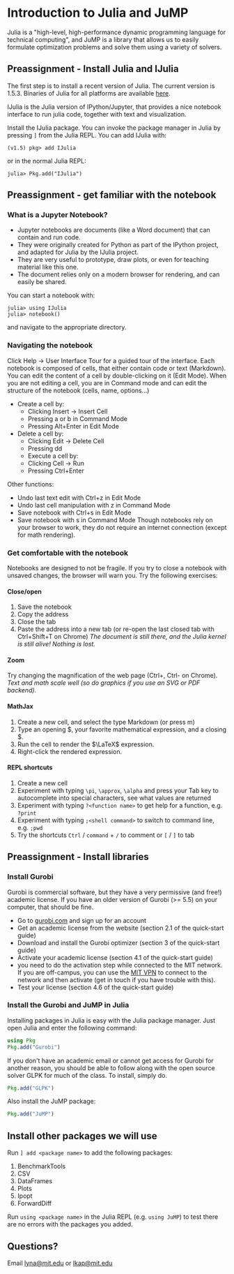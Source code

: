 # Introduction to Julia and JuMP

Julia is a "high-level, high-performance dynamic programming language for technical computing", and JuMP is a library that allows us to easily formulate optimization problems and solve them using a variety of solvers.

## Preassignment - Install Julia and IJulia

The first step is to install a recent version of Julia. The current version is 1.5.3. Binaries of Julia for all platforms are available [here](https://julialang.org/downloads/).

IJulia is the Julia version of IPython/Jupyter, that provides a nice notebook interface to run julia code, together with text and visualization.

Install the IJulia package.
You can invoke the package manager in Julia by pressing `]` from the Julia REPL.
You can add IJulia with:
```
(v1.5) pkg> add IJulia
```
or in the normal Julia REPL:
```
julia> Pkg.add("IJulia")
```

## Preassignment - get familiar with the notebook

### What is a Jupyter Notebook?
- Jupyter notebooks are documents (like a Word document) that can contain and run code.
- They were originally created for Python as part of the IPython project, and adapted for Julia by the IJulia project.
- They are very useful to prototype, draw plots, or even for teaching material like this one.
- The document relies only on a modern browser for rendering, and can easily be shared.

You can start a notebook with:
```
julia> using IJulia
julia> notebook()
```
and navigate to the appropriate directory.

### Navigating the notebook
Click Help -> User Interface Tour for a guided tour of the interface.
Each notebook is composed of cells, that either contain code or text (Markdown).
You can edit the content of a cell by double-clicking on it (Edit Mode).
When you are not editing a cell, you are in Command mode and can edit the structure of the notebook (cells, name, options...)

- Create a cell by:
	- Clicking Insert -> Insert Cell
	- Pressing a or b in Command Mode
	- Pressing Alt+Enter in Edit Mode
- Delete a cell by:
	- Clicking Edit -> Delete Cell
	- Pressing dd
	- Execute a cell by:
	- Clicking Cell -> Run
	- Pressing Ctrl+Enter

Other functions:

- Undo last text edit with Ctrl+z in Edit Mode
- Undo last cell manipulation with z in Command Mode
- Save notebook with Ctrl+s in Edit Mode
- Save notebook with s in Command Mode
Though notebooks rely on your browser to work, they do not require an internet connection (except for math rendering).

### Get comfortable with the notebook
Notebooks are designed to not be fragile. If you try to close a notebook with unsaved changes, the browser will warn you.
Try the following exercises:

#### Close/open
1. Save the notebook
2. Copy the address
3. Close the tab
4. Paste the address into a new tab (or re-open the last closed tab with Ctrl+Shift+T on Chrome)
*The document is still there, and the Julia kernel is still alive! Nothing is lost.*

#### Zoom
Try changing the magnification of the web page (Ctrl+, Ctrl- on Chrome).
*Text and math scale well (so do graphics if you use an SVG or PDF backend).*

#### MathJax
1. Create a new cell, and select the type Markdown (or press m)
2. Type an opening \$, your favorite mathematical expression, and a closing \$.
3. Run the cell to render the $\LaTeX$ expression.
4. Right-click the rendered expression.

#### REPL shortcuts
1. Create a new cell
2. Experiment with typing `\pi`, `\approx`, `\alpha` and press your Tab key to
   autocomplete into special characters, see what values are returned
3. Experiment with typing `?<function name>` to get help for a function, e.g. `?print`
4. Experiment with typing `;<shell command>` to switch to command line, e.g. `;pwd`
5. Try the shortcuts `Ctrl` / `command` + `/` to comment or `[` / `]` to tab

## Preassignment - Install libraries

### Install Gurobi

Gurobi is commercial software, but they have a very permissive (and free!) academic license. If you have an older version of Gurobi (>= 5.5) on your computer, that should be fine.

- Go to [gurobi.com](http://www.gurobi.com) and sign up for an account
- Get an academic license from the website (section 2.1 of the quick-start guide)
- Download and install the Gurobi optimizer (section 3 of the quick-start guide)
- Activate your academic license (section 4.1 of the quick-start guide)
- you need to do the activation step while connected to the MIT network. If you are off-campus, you can use the [MIT VPN](https://ist.mit.edu/vpn) to connect to the network and then activate (get in touch if you have trouble with this).
- Test your license (section 4.6 of the quick-start guide)

### Install the Gurobi and JuMP in Julia

Installing packages in Julia is easy with the Julia package manager. Just open Julia and enter the following command:

```jl
using Pkg
Pkg.add("Gurobi")
```

If you don't have an academic email or cannot get access for Gurobi for another reason, you should be able to follow along with the open source solver GLPK for much of the class. To install, simply do.

```jl
Pkg.add("GLPK")
```

Also install the JuMP package:

```jl
Pkg.add("JuMP")
```

## Install other packages we will use
Run `] add <package name>` to add the following packages:
1. BenchmarkTools
2. CSV
3. DataFrames
4. Plots
5. Ipopt
6. ForwardDiff

Run `using <package name>` in the Julia REPL (e.g. `using JuMP`) to test
there are no errors with the packages you added.

## Questions?
Email lyna@mit.edu or lkap@mit.edu
